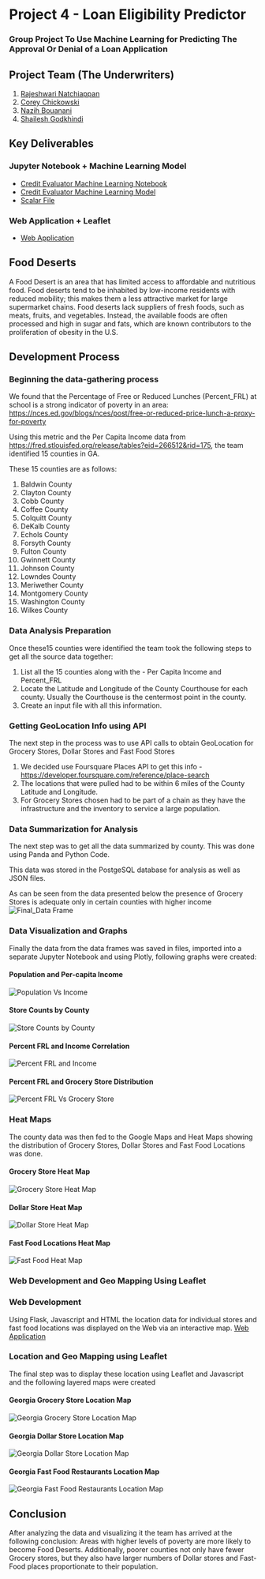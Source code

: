 # Project 4 - Loan Eligibility Predictor
### Group Project To Use Machine Learning for Predicting The Approval Or Denial of a Loan Application

## Project Team (The Underwriters)
1. [Rajeshwari Natchiappan](https://github.com/RajiNatch)
2. [Corey Chickowski](https://github.com/cchickowski)
3. [Nazih Bouanani](https://github.com/NazihZaz)
4. [Shailesh Godkhindi](https://github.com/sgodkhindi)

## Key Deliverables
### Jupyter Notebook + Machine Learning Model
- [Credit Evaluator Machine Learning Notebook](Credit_Risk_Evaluator.ipynb)
- [Credit Evaluator Machine Learning Model](Credit_Risk_Evaluator_Model.zip)
- [Scalar File](scaler.sav)


### Web Application + Leaflet
- [Web Application](Webpage/app.py)

## Food Deserts
A Food Desert is an area that has limited access to affordable and nutritious food. Food deserts tend to be inhabited by low-income residents with reduced mobility; this makes them a less attractive market for large supermarket chains. Food deserts lack suppliers of fresh foods, such as meats, fruits, and vegetables. Instead, the available foods are often processed and high in sugar and fats, which are known contributors to the proliferation of obesity in the U.S.

## Development Process
### Beginning the data-gathering process
We found that the Percentage of Free or Reduced Lunches (Percent_FRL) at school is a strong indicator of poverty in an area: https://nces.ed.gov/blogs/nces/post/free-or-reduced-price-lunch-a-proxy-for-poverty

Using this metric and the Per Capita Income data from https://fred.stlouisfed.org/release/tables?eid=266512&rid=175, the team identified 15 counties in GA.

These 15 counties are as follows:
1. Baldwin County
2. Clayton County
3. Cobb County
4. Coffee County
5. Colquitt County
6. DeKalb County
7. Echols County
8. Forsyth County
9. Fulton County
10. Gwinnett County
11. Johnson County
12. Lowndes County
13. Meriwether County
14. Montgomery County
15. Washington County
16. Wilkes County

### Data Analysis Preparation
Once these15 counties were identified the team took the following steps to get all the source data together:
1. List all the 15 counties along with the - Per Capita Income and Percent_FRL
2. Locate the Latitude and Longitude of the County Courthouse for each county. Usually the Courthouse is the centermost point in the county.
3. Create an input file with all this information.

### Getting GeoLocation Info using API
The next step in the process was to use API calls to obtain GeoLocation for Grocery Stores, Dollar Stores and Fast Food Stores
1. We decided use Foursquare Places API to get this info - https://developer.foursquare.com/reference/place-search
2. The locations that were pulled had to be within 6 miles of the County Latitude and Longitude.
3. For Grocery Stores chosen had to be part of a chain as they have the infrastructure and the inventory to service a large population.

### Data Summarization for Analysis
The next step was to get all the data summarized by county. This was done using Panda and Python Code. 

This data was stored in the PostgeSQL database for analysis as well as JSON files.

As can be seen from the data presented below the presence of Grocery Stores is adequate only in certain counties with higher income
![Final_Data Frame](Images/Final_County_DataFrame.PNG)

### Data Visualization and Graphs
Finally the data from the data frames was saved in files, imported into a separate Jupyter Notebook and using Plotly, following graphs were created:
#### Population and Per-capita Income
![Population Vs Income](Images/1PopVsInc.png)

#### Store Counts by County
![Store Counts by County](Images/2StoreCounts.png)

#### Percent FRL and Income Correlation
![Percent FRL and Income](Images/3FRLvsInc.png)

#### Percent FRL and Grocery Store Distribution
![Percent FRL Vs Grocery Store](Images/4FRLvsGrocery.png)

### Heat Maps
The county data was then fed to the Google Maps and Heat Maps showing the distribution of Grocery Stores, Dollar Stores and Fast Food Locations was done.
#### Grocery Store Heat Map
![Grocery Store Heat Map](Images/Grocery_Store_Heat_Map.png)

#### Dollar Store Heat Map
![Dollar Store Heat Map](Images/Dollar_Store_Heat_Map.png)

#### Fast Food Locations Heat Map
![Fast Food Heat Map](Images/Fast_Food_Heat_Map.png)

### Web Development and Geo Mapping Using Leaflet
### Web Development
Using Flask, Javascript and HTML the location data for individual stores and fast food locations was displayed on the Web via an interactive map.
[Web Application](Webpage/app.py)

### Location and Geo Mapping using Leaflet
The final step was to display these location using Leaflet and Javascript and the following layered maps were created
#### Georgia Grocery Store Location Map
![Georgia Grocery Store Location Map](Images/Georgia_Grocery_Store_Map.PNG)

#### Georgia Dollar Store Location Map
![Georgia Dollar Store Location Map](Images/Georgia_Dollar_Store_Map.PNG)

#### Georgia Fast Food Restaurants Location Map
![Georgia Fast Food Restaurants Location Map](Images/Georgia_FastFood_Map.PNG)

## Conclusion
After analyzing the data and visualizing it the team has arrived at the following conclusion:
Areas with higher levels of poverty are more likely to become Food Deserts. Additionally, poorer counties not only have fewer Grocery stores, but they also have larger numbers of Dollar stores and Fast-Food places proportionate to their population.



